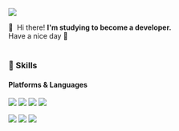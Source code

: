 <p>
  <a href="https://jackma914.github.io/" target="_blank"><img src="https://img.shields.io/badge/BLOG-B5B5B6?style=flat-square&logo=Velog&logoColor=white"/></a>
<!--   <a href="mailto:jackma914@gmail.com" target="_blank"><img src="https://img.shields.io/badge/jackma914@gmail.com-EA4335?style=flat-square&logo=Gmail&logoColor=white"/></a> -->
</p>


<p>
  👋&nbsp; Hi there! <b>I'm studying to become a developer.</b><br/>
           Have a nice day 🌝<br/><br/>
</p>

### 📝 Skills
#### Platforms & Languages
<p>
  <img src="https://img.shields.io/badge/JavaScript-F7DF1E?style=flat-square&logo=JavaScript&logoColor=black"/>
  <img src="https://img.shields.io/badge/TypeScript-3178C6?style=flat-square&logo=TypeScript&logoColor=white"/>
    <img src="https://img.shields.io/badge/React-61DAFB?style=flat-square&logo=React&logoColor=white"/>
      <img src="https://img.shields.io/badge/Redux-764ABC?style=flat-square&logo=Redux&logoColor=white"/>
</p>
<p>
  <img src="https://img.shields.io/badge/Express-000000?style=flat-square&logo=Express&logoColor=white"/>
  <img src="https://img.shields.io/badge/MongoDB-47A248?style=flat-square&logo=MongoDB&logoColor=white"/>
  <img src="https://img.shields.io/badge/MariaDB-003545?style=flat-square&logo=MariaDB&logoColor=white"/>
</p>

